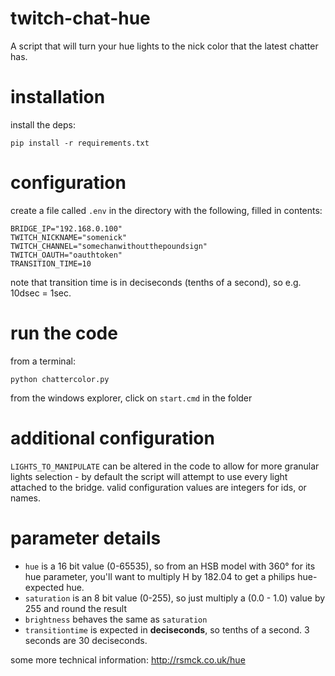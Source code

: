 # twitch-chat-hue
A script that will turn your hue lights to the nick color that the latest chatter has.

# installation
install the deps:

```
pip install -r requirements.txt
```

# configuration
create a file called `.env` in the directory with the following, filled in contents:
```
BRIDGE_IP="192.168.0.100"
TWITCH_NICKNAME="somenick"
TWITCH_CHANNEL="somechanwithoutthepoundsign"
TWITCH_OAUTH="oauthtoken"
TRANSITION_TIME=10
```

note that transition time is in deciseconds (tenths of a second), so e.g. 10dsec = 1sec.

# run the code
from a terminal:
```
python chattercolor.py
```
from the windows explorer, click on `start.cmd` in the folder

# additional configuration
`LIGHTS_TO_MANIPULATE` can be altered in the code to allow for more granular lights selection - by default the script will attempt to use every light attached to the bridge. valid configuration values are integers for ids, or names.

# parameter details

* `hue` is a 16 bit value (0-65535), so from an HSB model with 360° for its hue parameter, you'll want to multiply H by 182.04 to get a philips hue-expected hue.
* `saturation` is an 8 bit value (0-255), so just multiply a (0.0 - 1.0) value by 255 and round the result
* `brightness` behaves the same as `saturation`
* `transitiontime` is expected in **deciseconds**, so tenths of a second. 3 seconds are 30 deciseconds.

some more technical information: http://rsmck.co.uk/hue
